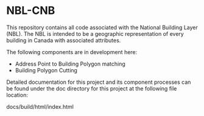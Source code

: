 # NBL-CNB 

This repository contains all code associated with the National Building Layer (NBL). The NBL is intended to be a geographic representation of every building in 
Canada with associated attributes. 

The following components are in development here:

- Address Point to Building Polygon matching
- Building Polygon Cutting


Detailed documentation for this project and its component processes can be found under the doc directory for this project at the following file location:

docs/build/html/index.html




